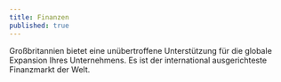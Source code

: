 ```yaml
---
title: Finanzen
published: true
---
```

Großbritannien bietet eine unübertroffene Unterstützung für die globale Expansion Ihres Unternehmens. Es ist der international ausgerichteste Finanzmarkt der Welt.
